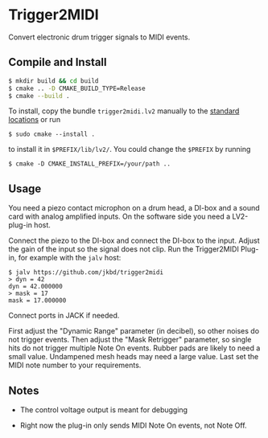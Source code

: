 # Trigger2MIDI

Convert electronic drum trigger signals to MIDI events.

## Compile and Install
```bash
$ mkdir build && cd build
$ cmake .. -D CMAKE_BUILD_TYPE=Release
$ cmake --build .
```

To install, copy the bundle `trigger2midi.lv2` manually to the
[standard locations](http://lv2plug.in/pages/filesystem-hierarchy-standard.html)
or run

```
$ sudo cmake --install .
```

to install it in `$PREFIX/lib/lv2/`. You could change the `$PREFIX` by running

```
$ cmake -D CMAKE_INSTALL_PREFIX=/your/path ..
```

## Usage

You need a piezo contact microphon on a drum head, a DI-box and a
sound card with analog amplified inputs. On the software side you need a
LV2-plug-in host.

Connect the piezo to the DI-box and connect the DI-box to the
input. Adjust the gain of the input so the signal does not clip.  Run
the Trigger2MIDI Plug-in, for example with the `jalv` host:

```
$ jalv https://github.com/jkbd/trigger2midi
> dyn = 42
dyn = 42.000000
> mask = 17
mask = 17.000000
```

Connect ports in JACK if needed.

First adjust the "Dynamic Range" parameter (in decibel), so other
noises do not trigger events. Then adjust the "Mask Retrigger"
parameter, so single hits do not trigger multiple Note On
events. Rubber pads are likely to need a small value. Undampened mesh
heads may need a large value. Last set the MIDI note number to your
requirements.

## Notes

* The control voltage output is meant for debugging

* Right now the plug-in only sends MIDI Note On events, not Note Off.
